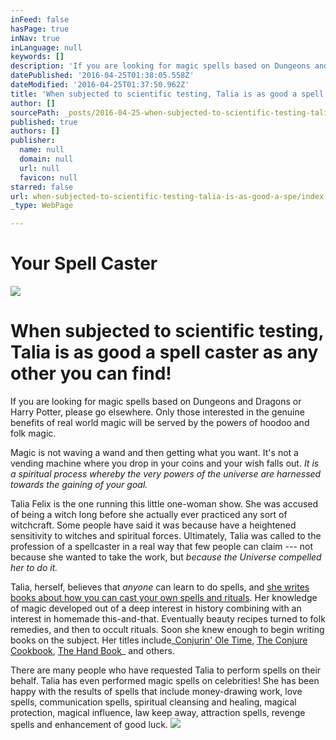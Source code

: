 ```yaml
---
inFeed: false
hasPage: true
inNav: true
inLanguage: null
keywords: []
description: 'If you are looking for magic spells based on Dungeons and Dragons or Harry Potter, please go elsewhere. Only those interested in the genuine benefits of real world magic will be served by the powers of hoodoo and folk magic.'
datePublished: '2016-04-25T01:38:05.558Z'
dateModified: '2016-04-25T01:37:50.962Z'
title: 'When subjected to scientific testing, Talia is as good a spell caster as any other you can find!'
author: []
sourcePath: _posts/2016-04-25-when-subjected-to-scientific-testing-talia-is-as-good-a-spe.md
published: true
authors: []
publisher:
  name: null
  domain: null
  url: null
  favicon: null
starred: false
url: when-subjected-to-scientific-testing-talia-is-as-good-a-spe/index.html
_type: WebPage

---
```

# Your Spell Caster
![](https://the-grid-user-content.s3-us-west-2.amazonaws.com/632c0b12-2969-4142-ae75-c15350feadd8.jpg)

# When subjected to scientific testing, Talia is as good a spell caster as any other you can find!

If you are looking for magic spells based on Dungeons and Dragons or Harry Potter, please go elsewhere. Only those interested in the genuine benefits of real world magic will be served by the powers of hoodoo and folk magic.

Magic is not waving a wand and then getting what you want. It's not a vending machine where you drop in your coins and your wish falls out. _It is a spiritual process whereby the very powers of the universe are harnessed towards the gaining of your goal._

Talia Felix is the one running this little one-woman show. She was accused of being a witch long before she actually ever practiced any sort of witchcraft. Some people have said it was because have a heightened sensitivity to witches and spiritual forces. Ultimately, Talia was called to the profession of a spellcaster in a real way that few people can claim --- not because she wanted to take the work, but _because the Universe compelled her to do it._

Talia, herself, believes that _anyone_ can learn to do spells, and [she writes books about how you can cast your own spells and rituals][0]. Her knowledge of magic developed out of a deep interest in history combining with an interest in homemade this-and-that. Eventually beauty recipes turned to folk remedies, and then to occult rituals. Soon she knew enough to begin writing books on the subject. Her titles include_[Conjurin' Ole Time][1], [The Conjure Cookbook][2], [The Hand Book][3]_ and others.

There are many people who have requested Talia to perform spells on their behalf. Talia has even performed magic spells on celebrities! She has been happy with the results of spells that include money-drawing work, love spells, communication spells, spiritual cleansing and healing, magical protection, magical influence, law keep away, attraction spells, revenge spells and enhancement of good luck. ![](https://the-grid-user-content.s3-us-west-2.amazonaws.com/9b64460d-3755-4588-b90e-f436d20cd901.jpg)

[0]: http://amzn.to/1Sm0xZf
[1]: http://amzn.to/1Sm0RHh
[2]: http://amzn.to/1VMNPpd
[3]: http://amzn.to/1SsQ4HS